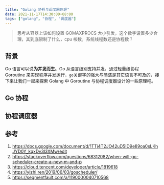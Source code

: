```yaml
---
title: "Golang 协程与调度器原理"
date: 2021-11-17T14:30:00+08:00
tags: ["golang", "协程", "调度器"]
---
```


> 思考从容器上该如何设置 GOMAXPROCS 大小引发，这个数字设置多少合理，其到底限制了什么，cpu 核数，系统线程数还是协程数？

## 背景

Go 语言可以说**为并发而生**。Go 从语言级别支持并发，通过轻量级协程 Goroutine 来实现程序并发运行，`go`关键字的强大与简洁是其它语言不可及的，接下来让我们一起来探索 Golang 中 Goroutine 与协程调度器设计的一些原理吧。

## Go 协程



## 协程调度器



## 参考
1. https://docs.google.com/document/d/1TTj4T2JO42uD5ID9e89oa0sLKhJYD0Y_kqxDv3I3XMw/edit
2. https://stackoverflow.com/questions/68312082/when-will-go-scheduler-create-a-new-m-and-p
3. https://cloud.tencent.com/developer/article/1819618
3. https://yizhi.ren/2019/06/03/goscheduler/
3. https://segmentfault.com/a/1190000040710568